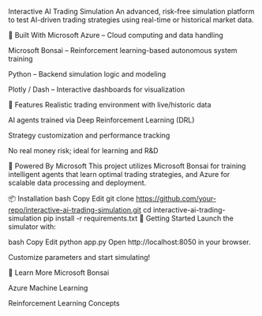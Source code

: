 Interactive AI Trading Simulation
An advanced, risk-free simulation platform to test AI-driven trading strategies using real-time or historical market data.

🔧 Built With
Microsoft Azure – Cloud computing and data handling

Microsoft Bonsai – Reinforcement learning-based autonomous system training

Python – Backend simulation logic and modeling

Plotly / Dash – Interactive dashboards for visualization

🚀 Features
Realistic trading environment with live/historic data

AI agents trained via Deep Reinforcement Learning (DRL)

Strategy customization and performance tracking

No real money risk; ideal for learning and R&D

🧠 Powered By Microsoft
This project utilizes Microsoft Bonsai for training intelligent agents that learn optimal trading strategies, and Azure for scalable data processing and deployment.

📦 Installation
bash
Copy
Edit
git clone https://github.com/your-repo/interactive-ai-trading-simulation.git
cd interactive-ai-trading-simulation
pip install -r requirements.txt
🏁 Getting Started
Launch the simulator with:

bash
Copy
Edit
python app.py
Open http://localhost:8050 in your browser.

Customize parameters and start simulating!

📘 Learn More
Microsoft Bonsai

Azure Machine Learning

Reinforcement Learning Concepts

